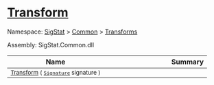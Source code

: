 # [Transform](./Extrema-100663616.md)

Namespace: [SigStat]() > [Common](./../../README.md) > [Transforms](./../README.md)

Assembly: SigStat.Common.dll

| Name | Summary  |
| ------| -----------:|
| <sub>[Transform](./Extrema-100663616.md) ( [`Signature`](./../../Signature.md) signature )</sub> | <img width=225/><sub></sub>
